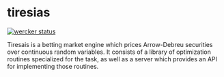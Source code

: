# tiresias

[![wercker status](https://app.wercker.com/status/03dc26b453adc7a34931c734b82e96e7/s/master "wercker status")](https://app.wercker.com/project/byKey/03dc26b453adc7a34931c734b82e96e7)

Tiresais is a betting market engine which prices Arrow-Debreu securities over continuous random variables. It consists of a library of optimization routines specialized for the task, as well as a server which provides an API for implementing those routines.
